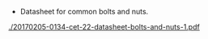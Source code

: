 * Datasheet for common bolts and nuts.

[./20170205-0134-cet-22-datasheet-bolts-and-nuts-1.pdf](./20170205-0134-cet-22-datasheet-bolts-and-nuts-1.pdf)